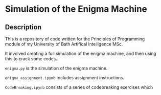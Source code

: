 # Simulation of the Enigma Machine

## Description
This is a repository of code written for the Principles of Programming module of my University of Bath Artifical Intelligence MSc.

It involved creating a full simulation of the enigma machine, and then using this to crack some codes.

`enigma.py` is the simulation of the enigma machine.

`enigma_assignment.ipynb` includes  assignment instructions.

`CodeBreaking.ipynb` consists of a series of codebreaking exercises which 

